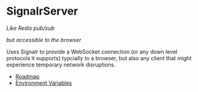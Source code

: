 # SignalrServer

*Like Redis pub/sub*

*but accessible to the browser*

Uses Signalr to provide a WebSocket connection (or any down 
level protocols it supports) typcially to a browser, but also any 
client that might experience temporary network disruptions.

* [Roadmap](Roadmap.md)
* [Environment Variables](EnvironmentVars.md)

